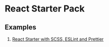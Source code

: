 # React Starter Pack

## Examples
<ol>
    <li><a href = "https://github.com/nijin-vinodan/react-starter-packs/tree/master/examples/starter-react-scss-eslint-prettier">React Starter with SCSS, ESLint and Prettier</a></li>
</ol>
